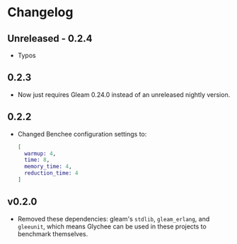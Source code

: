 # Changelog

## Unreleased - 0.2.4

- Typos

## 0.2.3

- Now just requires Gleam 0.24.0 instead of an unreleased nightly version.

## 0.2.2

- Changed Benchee configuration settings to:

  ```elixir
  [
    warmup: 4,
    time: 8,
    memory_time: 4,
    reduction_time: 4
  ]
  ```

## v0.2.0

- Removed these dependencies: gleam's `stdlib`, `gleam_erlang`, and `gleeunit`,
  which means Glychee can be used in these projects to benchmark themselves.
